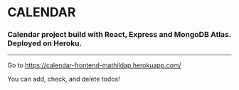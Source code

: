 # CALENDAR

### Calendar project build with React, Express and MongoDB Atlas. Deployed on Heroku.

---

Go to https://calendar-frontend-mathildap.herokuapp.com/

You can add, check, and delete todos!
